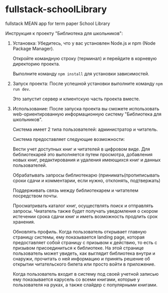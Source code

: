 # fullstack-schoolLibrary

fullstack MEAN app for term paper School Library

Инструкция к проекту "Библиотека для школьников":

1. Установка:
   Убедитесь, что у вас установлен Node.js и npm (Node Package Manager).

   Откройте командную строку (терминал) и перейдите в корневую директорию проекта.

   Выполните команду `npm install` для установки зависимостей.

2. Запуск проекта:
   После успешной установки выполните команду `npm run dev`.

   Это запустит сервер и клиентскую часть проекта вместе.

3. Использование:
   После запуска проекта вы сможете использовать web-ориентированную информационную систему "Библиотека для школьников".

   Система имеет 2 типа пользователей: администратор и читатель.

   Система предоставляет следующие возможности:

   Вести учет доступных книг и читателей в цифровом виде. Для библиотекарей это выполняется путем просмотра, добавления новых книг, редактирования и удаления имеющихся книг и данных пользователей.

   Обрабатывать запросы библиотекарю (принимать(пропиписывать сроки сдачи и комментарии, если нужно, отклонять, подтвержать)

   Поддерживать связь между библиотекарем и читателем посредством почты.

   Просматривать каталог книг, осуществлять поиск и отправлять запросы. Чиататель также будет получать уведомления о скором истечении срока сдачи книг и иметь возможность продлить срок хранения.

   Обновлять профиль.
   Когда пользователь открывает главную страницу системы, ему показывается landing page, которая предоставляет собой страницу с призывом к действию, то есть с призывом присоединиться к библиотеке. На этой странице пользователь может увидеть, как выглядит библиотека внутри и снаружи, прочитать о ней информацию и принять решение об открытии читательского билета или просто войти в приложение.

   Когда пользователь входит в систему под своей учетной записью ему показывается карусель со всеми книгами, которые у пользователя на руках, а также слайдер с популярными книгами.
